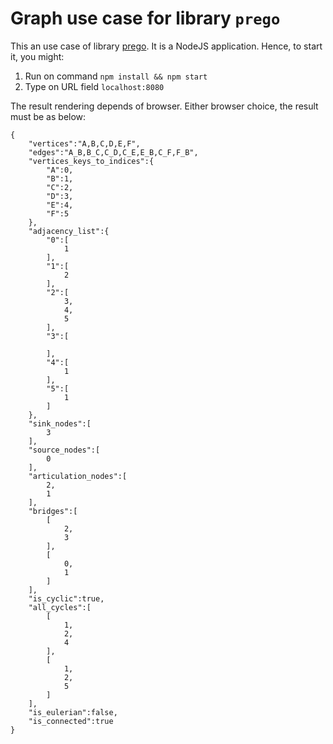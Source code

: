 # Graph use case for library ```prego```

This an use case of library [prego](https://github.com/quivero/prego). It is a NodeJS application. Hence, to start it, you might:

1. Run on command ```npm install && npm start```
2. Type on URL field ```localhost:8080```

The result rendering depends of browser. Either browser choice, the result must be as below:

```
{
    "vertices":"A,B,C,D,E,F",
    "edges":"A_B,B_C,C_D,C_E,E_B,C_F,F_B",
    "vertices_keys_to_indices":{
        "A":0,
        "B":1,
        "C":2,
        "D":3,
        "E":4,
        "F":5
    },
    "adjacency_list":{
        "0":[
            1
        ],
        "1":[
            2
        ],
        "2":[
            3,
            4,
            5
        ],
        "3":[
            
        ],
        "4":[
            1
        ],
        "5":[
            1
        ]
    },
    "sink_nodes":[
        3
    ],
    "source_nodes":[
        0
    ],
    "articulation_nodes":[
        2,
        1
    ],
    "bridges":[
        [
            2,
            3
        ],
        [
            0,
            1
        ]
    ],
    "is_cyclic":true,
    "all_cycles":[
        [
            1,
            2,
            4
        ],
        [
            1,
            2,
            5
        ]
    ],
    "is_eulerian":false,
    "is_connected":true
}
```
